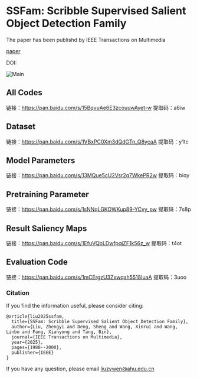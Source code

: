 # SSFam: Scribble Supervised Salient Object Detection Family

The paper has been publishd by IEEE Transactions on Multimedia

[paper](https://arxiv.org/pdf/2409.04817)

DOI:



![Main](Main.png)
## All Codes
链接：https://pan.baidu.com/s/15BqvuAe6E3zcouuwAyet-w 
提取码：a6iw 

 

## Dataset
链接：https://pan.baidu.com/s/1VBxPC0Xm3dQdGTn_Q8ycaA 
提取码：y1tc 


## Model Parameters
链接：https://pan.baidu.com/s/13MQue5cU2Vsr2q7WkePR2w 
提取码：biqy 


## Pretraining Parameter
链接：https://pan.baidu.com/s/1sNNqLGKOWKup89-YCvy_pw 
提取码：7s8p 


##  Result Saliency Maps 
链接：https://pan.baidu.com/s/1EfuVQbLDwfpqjZF1k56z_w 
提取码：t4ot 


## Evaluation Code
链接：https://pan.baidu.com/s/1mCErgzU3Zxwqah5518IuaA 
提取码：3uoo 



### Citation

If you find the information useful, please consider citing:

```
@article{liu2025ssfam,
  title={SSFam: Scribble Supervised Salient Object Detection Family},
  author={Liu, Zhengyi and Deng, Sheng and Wang, Xinrui and Wang, Linbo and Fang, Xianyong and Tang, Bin},
  journal={IEEE Transactions on Multimedia},
  year={2025},
  pages={1988--2000},
  publisher={IEEE}
}
```
If you have any question, please email  liuzywen@ahu.edu.cn
